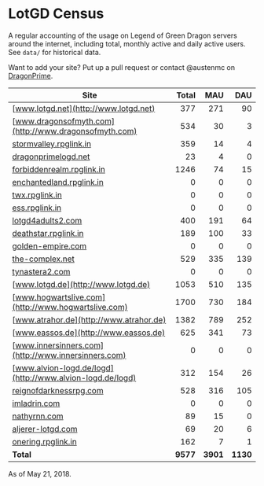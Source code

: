 # LotGD Census
A regular accounting of the usage on Legend of Green Dragon servers around the internet, including total, monthly active and daily active users. See `data/` for historical data.

Want to add your site? Put up a pull request or contact @austenmc on [DragonPrime](http://dragonprime.net).


Site | Total | MAU | DAU
--- | ---:| ---:| ---:
[www.lotgd.net](http://www.lotgd.net)|377|271|90
[www.dragonsofmyth.com](http://www.dragonsofmyth.com)|534|30|3
[stormvalley.rpglink.in](http://stormvalley.rpglink.in)|359|14|4
[dragonprimelogd.net](http://dragonprimelogd.net)|23|4|0
[forbiddenrealm.rpglink.in](http://forbiddenrealm.rpglink.in)|1246|74|15
[enchantedland.rpglink.in](http://enchantedland.rpglink.in)|0|0|0
[twx.rpglink.in](http://twx.rpglink.in)|0|0|0
[ess.rpglink.in](http://ess.rpglink.in)|0|0|0
[lotgd4adults2.com](http://lotgd4adults2.com)|400|191|64
[deathstar.rpglink.in](http://deathstar.rpglink.in)|189|100|33
[golden-empire.com](http://golden-empire.com)|0|0|0
[the-complex.net](http://the-complex.net)|529|335|139
[tynastera2.com](http://tynastera2.com)|0|0|0
[www.lotgd.de](http://www.lotgd.de)|1053|510|135
[www.hogwartslive.com](http://www.hogwartslive.com)|1700|730|184
[www.atrahor.de](http://www.atrahor.de)|1382|789|252
[www.eassos.de](http://www.eassos.de)|625|341|73
[www.innersinners.com](http://www.innersinners.com)|0|0|0
[www.alvion-logd.de/logd](http://www.alvion-logd.de/logd)|312|154|26
[reignofdarknessrpg.com](http://reignofdarknessrpg.com)|528|316|105
[imladrin.com](http://imladrin.com)|0|0|0
[nathyrnn.com](http://nathyrnn.com)|89|15|0
[aljerer-lotgd.com](http://aljerer-lotgd.com)|69|20|6
[onering.rpglink.in](http://onering.rpglink.in)|162|7|1
**Total**|**9577**|**3901**|**1130**

As of May 21, 2018.
